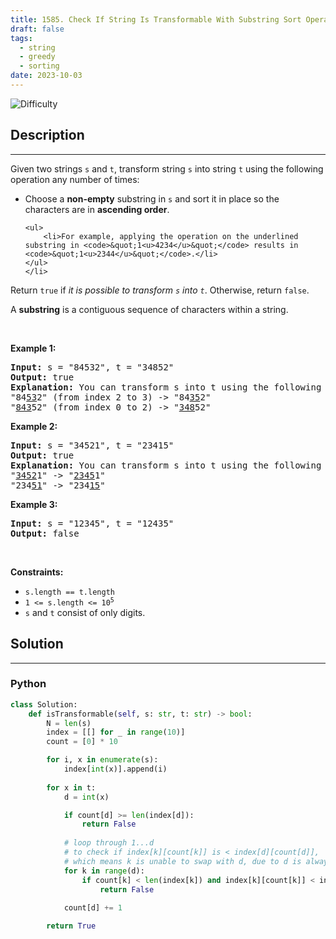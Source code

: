 ```yaml
---
title: 1585. Check If String Is Transformable With Substring Sort Operations
draft: false
tags: 
  - string
  - greedy
  - sorting
date: 2023-10-03
---
```


![Difficulty](https://img.shields.io/badge/Difficulty-Hard-blue.svg)

## Description

---
<p>Given two strings <code>s</code> and <code>t</code>, transform string <code>s</code> into string <code>t</code> using the following operation any number of times:</p>

<ul>
	<li>Choose a <strong>non-empty</strong> substring in <code>s</code> and sort it in place so the characters are in <strong>ascending order</strong>.

	<ul>
		<li>For example, applying the operation on the underlined substring in <code>&quot;1<u>4234</u>&quot;</code> results in <code>&quot;1<u>2344</u>&quot;</code>.</li>
	</ul>
	</li>
</ul>

<p>Return <code>true</code> if <em>it is possible to transform <code>s</code> into <code>t</code></em>. Otherwise, return <code>false</code>.</p>

<p>A <strong>substring</strong> is a contiguous sequence of characters within a string.</p>

<p>&nbsp;</p>
<p><strong class="example">Example 1:</strong></p>

<pre>
<strong>Input:</strong> s = &quot;84532&quot;, t = &quot;34852&quot;
<strong>Output:</strong> true
<strong>Explanation:</strong> You can transform s into t using the following sort operations:
&quot;84<u>53</u>2&quot; (from index 2 to 3) -&gt; &quot;84<u>35</u>2&quot;
&quot;<u>843</u>52&quot; (from index 0 to 2) -&gt; &quot;<u>348</u>52&quot;
</pre>

<p><strong class="example">Example 2:</strong></p>

<pre>
<strong>Input:</strong> s = &quot;34521&quot;, t = &quot;23415&quot;
<strong>Output:</strong> true
<strong>Explanation:</strong> You can transform s into t using the following sort operations:
&quot;<u>3452</u>1&quot; -&gt; &quot;<u>2345</u>1&quot;
&quot;234<u>51</u>&quot; -&gt; &quot;234<u>15</u>&quot;
</pre>

<p><strong class="example">Example 3:</strong></p>

<pre>
<strong>Input:</strong> s = &quot;12345&quot;, t = &quot;12435&quot;
<strong>Output:</strong> false
</pre>

<p>&nbsp;</p>
<p><strong>Constraints:</strong></p>

<ul>
	<li><code>s.length == t.length</code></li>
	<li><code>1 &lt;= s.length &lt;= 10<sup>5</sup></code></li>
	<li><code>s</code> and <code>t</code> consist of only digits.</li>
</ul>


## Solution

---
### Python
``` py title='check-if-string-is-transformable-with-substring-sort-operations'
class Solution:
    def isTransformable(self, s: str, t: str) -> bool:
        N = len(s)
        index = [[] for _ in range(10)]
        count = [0] * 10

        for i, x in enumerate(s):
            index[int(x)].append(i)
        
        for x in t:
            d = int(x)

            if count[d] >= len(index[d]):
                return False
            
            # loop through 1...d
            # to check if index[k][count[k]] is < index[d][count[d]],
            # which means k is unable to swap with d, due to d is always larger than k
            for k in range(d):
                if count[k] < len(index[k]) and index[k][count[k]] < index[d][count[d]]:
                    return False
                
            count[d] += 1

        return True
        


```

